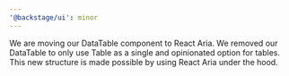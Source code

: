 ```yaml
---
'@backstage/ui': minor
---
```


We are moving our DataTable component to React Aria. We removed our DataTable to only use Table as a single and opinionated option for tables. This new structure is made possible by using React Aria under the hood.
